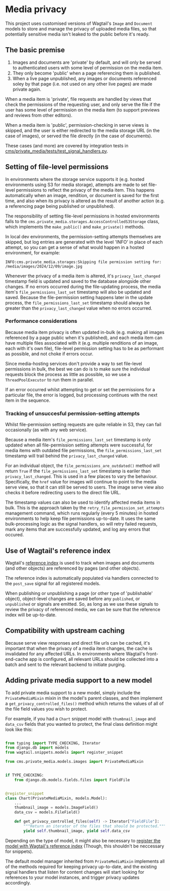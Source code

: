 # Media privacy

This project uses customised versions of Wagtail's `Image` and `Document` models to store and manage the
privacy of uploaded media files, so that potentially sensitive media isn't leaked to the public before it's ready.

## The basic premise

1. Images and documents are 'private' by default, and will only be served to authenticated users with some level of permission on the media item.
2. They only become 'public' when a page referencing them is published.
3. When a live page unpublished, any images or documents referenced soley by that page (i.e. not used on any other live pages) are made private again.

When a media item is 'private', file requests are handled by views that check the permissions of the requesting user, and only serve the file if the user has some level of permission on the media item (to support previews and reviews from other editors).

When a media item is 'public', permission-checking in serve views is skipped, and the user is either redirected to the media storage URL (in the case of images), or served the file directly (in the case of documents).

These cases (and more) are covered by integration tests in [cms/private_media/tests/test_signal_handlers.py](https://github.com/ONSdigital/dis-wagtail/tree/main/cms/private_media/tests/test_signal_handlers.py).

## Setting of file-level permissions

In environments where the storage service supports it (e.g. hosted environments using S3 for media storage), attempts are made to set file-level permissions to reflect the privacy of the media item. This happens automatically when an image, rendition, or document is saved for the first time, and also when its privacy is altered as the result of another action (e.g. a referencing page being published or unpublished).

The responsibility of setting file-level permissions in hosted environments falls to the `cms.private_media.storages.AccessControlledS3Storage` class, which implements the `make_public()` and `make_private()` methods.

In local dev environments, the permission-setting attempts themselves are skipped, but log entries are generated with the level 'INFO' in place of each attempt, so you can get a sense of what would happen in a hosted environment, for example:

```
INFO:cms.private_media.storages:Skipping file permission setting for: /media/images/2024/12/09/image.jpg
```

Whenever the privacy of a media item is altered, it's `privacy_last_changed` timestamp field is updated and saved to the database alongside other changes.
If no errors occurred during the file-updating process, the media item's `file_permissions_last_set` timestamp will also be updated and saved. Because the file-permission setting happens later in the update process, the `file_permissions_last_set` timestamp should always be greater than the `privacy_last_changed` value when no errors occurred.

### Performance considerations

Because media item privacy is often updated in-bulk (e.g. making all images referenced by a page public when it's published), and each media item can have multiple files associated with it (e.g. multiple renditions of an image, each with it's own file), file-level permission setting has to be as performant as possible, and not choke if errors occur.

Since media-hosting services don't provide a way to set file-level permissions in bulk, the best we can do is to make sure the individual requests block the process as little as possible, so we use a `ThreadPoolExecutor` to run them in parallel.

If an error occurred whilst attempting to get or set the permissions for a particular file, the error is logged, but processing continues with the next item in the sequence.

### Tracking of unsuccesful permission-setting attempts

Whilst file-permission setting requests are quite reliable in S3, they can fail occasionally (as with any web service).

Because a media item's `file_permissions_last_set` timestamp is only updated when all file-permission setting attempts were successful, for media items with outdated file permissions, the `file_permissions_last_set` timestamp will trail behind the `privacy_last_changed` value.

For an individual object, the `file_permissions_are_outdated()` method will return `True` if the `file_permissions_last_set` timestamp is eariler than `privacy_last_changed`. This is used in a few places to vary the behaviour. Specifically, the `href` value for images will continue to point to the media serve view, so that it can still be served to users. The image serve view also checks it before redirecting users to the direct file URL.

The timestamp values can also be used to identify affected media items in bulk. This is the approach taken by the `retry_file_permission_set_attempts` management command, which runs regularly (every 5 minutes) in hosted environments to help keep file permissions up-to-date. It uses the same bulk-processing logic as the signal handlers, so will retry failed requests, mark any items that are successfully updated, and log any errors that occured.

## Use of Wagtail's reference index

Wagtail's [reference index](https://docs.wagtail.org/en/stable/advanced_topics/reference_index.html) is used to track when images and documents (and other objects) are referenced by pages (and other objects).

The reference index is automatically populated via handlers connected to the `post_save` signal for all registered models.

When publishing or unpublishing a page (or other type of 'publishable' object), object-level changes are saved before any `published`, or `unpublished` or signals are emitted. So, as long as we use these signals to review the privacy
of referenced media, we can be sure that the reference index will be up-to-date.

## Compatibility with upstream caching

Because serve view responses and direct file urls can be cached, it's important that when the privacy of a media item changes, the cache
is invalidated for any affected URLs. In environments where Wagtail's front-end-cache app is configured, all relevant URLs should be collected into a batch and sent to the relevant backend to initiate purging.

## Adding private media support to a new model

To add private media support to a new model, simply include the `PrivateMediaMixin` mixin in the model's parent classes, and then implement a `get_privacy_controlled_files()` method which returns the values of all of the file field values you wish to protect.

For example, if you had a `Chart` snippet model with `thumbnail_image` and `data_csv` fields that you wanted to protect, the final class definition might look like this:

```python

from typing import TYPE_CHECKING, Iterator
from django.db import models
from wagtail.snippets.models import register_snippet

from cms.private_media.models.images import PrivateMediaMixin


if TYPE_CHECKING:
    from django.db.models.fields.files import FieldFile


@register_snippet
class Chart(PrivateMediaMixin, models.Model):
    ...
    thumbnail_image = models.ImageField()
    data_csv = models.FileField()

    def get_privacy_controlled_files(self) -> Iterator["FieldFile"]:
        """Return an iterator of the files that should be protected."""
        yield self.thumbnail_image, yield self.data_csv
```

Depending on the type of model, it might also be necessary to [register the model with Wagtail's reference index](https://docs.wagtail.org/en/v6.3.1/advanced_topics/reference_index.html) (Though, this shouldn't be neccessary for snippets).

The default model manager inherited from `PrivateMediaMixin` implements all of the methods required for keeping privacy up-to-date, and the existing signal handlers that listen for content changes will start looking for references to your model instances, and trigger privacy updates accordingly.
